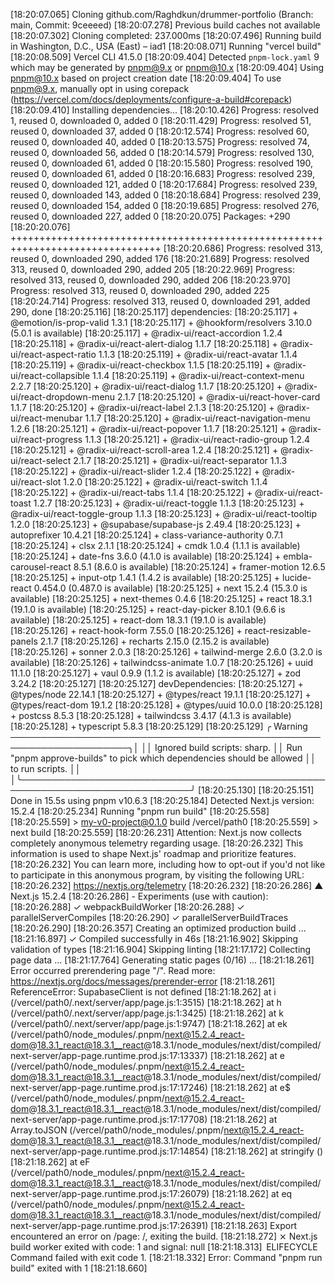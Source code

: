 [18:20:07.065] Cloning github.com/Raghdkun/drummer-portfolio (Branch: main, Commit: 9ceeeed)
[18:20:07.278] Previous build caches not available
[18:20:07.302] Cloning completed: 237.000ms
[18:20:07.496] Running build in Washington, D.C., USA (East) – iad1
[18:20:08.071] Running "vercel build"
[18:20:08.509] Vercel CLI 41.5.0
[18:20:09.404] Detected `pnpm-lock.yaml` 9 which may be generated by pnpm@9.x or pnpm@10.x
[18:20:09.404] Using pnpm@10.x based on project creation date
[18:20:09.404] To use pnpm@9.x, manually opt in using corepack (https://vercel.com/docs/deployments/configure-a-build#corepack)
[18:20:09.410] Installing dependencies...
[18:20:10.426] Progress: resolved 1, reused 0, downloaded 0, added 0
[18:20:11.429] Progress: resolved 51, reused 0, downloaded 37, added 0
[18:20:12.574] Progress: resolved 60, reused 0, downloaded 40, added 0
[18:20:13.575] Progress: resolved 74, reused 0, downloaded 56, added 0
[18:20:14.579] Progress: resolved 130, reused 0, downloaded 61, added 0
[18:20:15.580] Progress: resolved 190, reused 0, downloaded 61, added 0
[18:20:16.683] Progress: resolved 239, reused 0, downloaded 121, added 0
[18:20:17.684] Progress: resolved 239, reused 0, downloaded 143, added 0
[18:20:18.684] Progress: resolved 239, reused 0, downloaded 154, added 0
[18:20:19.685] Progress: resolved 276, reused 0, downloaded 227, added 0
[18:20:20.075] Packages: +290
[18:20:20.076] ++++++++++++++++++++++++++++++++++++++++++++++++++++++++++++++++++++++++++++++++
[18:20:20.686] Progress: resolved 313, reused 0, downloaded 290, added 176
[18:20:21.689] Progress: resolved 313, reused 0, downloaded 290, added 205
[18:20:22.969] Progress: resolved 313, reused 0, downloaded 290, added 206
[18:20:23.970] Progress: resolved 313, reused 0, downloaded 290, added 225
[18:20:24.714] Progress: resolved 313, reused 0, downloaded 291, added 290, done
[18:20:25.116] 
[18:20:25.117] dependencies:
[18:20:25.117] + @emotion/is-prop-valid 1.3.1
[18:20:25.117] + @hookform/resolvers 3.10.0 (5.0.1 is available)
[18:20:25.117] + @radix-ui/react-accordion 1.2.4
[18:20:25.118] + @radix-ui/react-alert-dialog 1.1.7
[18:20:25.118] + @radix-ui/react-aspect-ratio 1.1.3
[18:20:25.119] + @radix-ui/react-avatar 1.1.4
[18:20:25.119] + @radix-ui/react-checkbox 1.1.5
[18:20:25.119] + @radix-ui/react-collapsible 1.1.4
[18:20:25.119] + @radix-ui/react-context-menu 2.2.7
[18:20:25.120] + @radix-ui/react-dialog 1.1.7
[18:20:25.120] + @radix-ui/react-dropdown-menu 2.1.7
[18:20:25.120] + @radix-ui/react-hover-card 1.1.7
[18:20:25.120] + @radix-ui/react-label 2.1.3
[18:20:25.120] + @radix-ui/react-menubar 1.1.7
[18:20:25.120] + @radix-ui/react-navigation-menu 1.2.6
[18:20:25.121] + @radix-ui/react-popover 1.1.7
[18:20:25.121] + @radix-ui/react-progress 1.1.3
[18:20:25.121] + @radix-ui/react-radio-group 1.2.4
[18:20:25.121] + @radix-ui/react-scroll-area 1.2.4
[18:20:25.121] + @radix-ui/react-select 2.1.7
[18:20:25.121] + @radix-ui/react-separator 1.1.3
[18:20:25.122] + @radix-ui/react-slider 1.2.4
[18:20:25.122] + @radix-ui/react-slot 1.2.0
[18:20:25.122] + @radix-ui/react-switch 1.1.4
[18:20:25.122] + @radix-ui/react-tabs 1.1.4
[18:20:25.122] + @radix-ui/react-toast 1.2.7
[18:20:25.123] + @radix-ui/react-toggle 1.1.3
[18:20:25.123] + @radix-ui/react-toggle-group 1.1.3
[18:20:25.123] + @radix-ui/react-tooltip 1.2.0
[18:20:25.123] + @supabase/supabase-js 2.49.4
[18:20:25.123] + autoprefixer 10.4.21
[18:20:25.124] + class-variance-authority 0.7.1
[18:20:25.124] + clsx 2.1.1
[18:20:25.124] + cmdk 1.0.4 (1.1.1 is available)
[18:20:25.124] + date-fns 3.6.0 (4.1.0 is available)
[18:20:25.124] + embla-carousel-react 8.5.1 (8.6.0 is available)
[18:20:25.124] + framer-motion 12.6.5
[18:20:25.125] + input-otp 1.4.1 (1.4.2 is available)
[18:20:25.125] + lucide-react 0.454.0 (0.487.0 is available)
[18:20:25.125] + next 15.2.4 (15.3.0 is available)
[18:20:25.125] + next-themes 0.4.6
[18:20:25.125] + react 18.3.1 (19.1.0 is available)
[18:20:25.125] + react-day-picker 8.10.1 (9.6.6 is available)
[18:20:25.125] + react-dom 18.3.1 (19.1.0 is available)
[18:20:25.126] + react-hook-form 7.55.0
[18:20:25.126] + react-resizable-panels 2.1.7
[18:20:25.126] + recharts 2.15.0 (2.15.2 is available)
[18:20:25.126] + sonner 2.0.3
[18:20:25.126] + tailwind-merge 2.6.0 (3.2.0 is available)
[18:20:25.126] + tailwindcss-animate 1.0.7
[18:20:25.126] + uuid 11.1.0
[18:20:25.127] + vaul 0.9.9 (1.1.2 is available)
[18:20:25.127] + zod 3.24.2
[18:20:25.127] 
[18:20:25.127] devDependencies:
[18:20:25.127] + @types/node 22.14.1
[18:20:25.127] + @types/react 19.1.1
[18:20:25.127] + @types/react-dom 19.1.2
[18:20:25.128] + @types/uuid 10.0.0
[18:20:25.128] + postcss 8.5.3
[18:20:25.128] + tailwindcss 3.4.17 (4.1.3 is available)
[18:20:25.128] + typescript 5.8.3
[18:20:25.129] 
[18:20:25.129] ╭ Warning ─────────────────────────────────────────────────────────────────────╮│                                                                              ││   Ignored build scripts: sharp.                                              ││   Run "pnpm approve-builds" to pick which dependencies should be allowed     ││   to run scripts.                                                            ││                                                                              │╰──────────────────────────────────────────────────────────────────────────────╯
[18:20:25.130] 
[18:20:25.151] Done in 15.5s using pnpm v10.6.3
[18:20:25.184] Detected Next.js version: 15.2.4
[18:20:25.234] Running "pnpm run build"
[18:20:25.558] 
[18:20:25.559] > my-v0-project@0.1.0 build /vercel/path0
[18:20:25.559] > next build
[18:20:25.559] 
[18:20:26.231] Attention: Next.js now collects completely anonymous telemetry regarding usage.
[18:20:26.232] This information is used to shape Next.js' roadmap and prioritize features.
[18:20:26.232] You can learn more, including how to opt-out if you'd not like to participate in this anonymous program, by visiting the following URL:
[18:20:26.232] https://nextjs.org/telemetry
[18:20:26.232] 
[18:20:26.286]    ▲ Next.js 15.2.4
[18:20:26.286]    - Experiments (use with caution):
[18:20:26.288]      ✓ webpackBuildWorker
[18:20:26.288]      ✓ parallelServerCompiles
[18:20:26.290]      ✓ parallelServerBuildTraces
[18:20:26.290] 
[18:20:26.357]    Creating an optimized production build ...
[18:21:16.897]  ✓ Compiled successfully in 46s
[18:21:16.902]    Skipping validation of types
[18:21:16.904]    Skipping linting
[18:21:17.172]    Collecting page data ...
[18:21:17.764]    Generating static pages (0/16) ...
[18:21:18.261] Error occurred prerendering page "/". Read more: https://nextjs.org/docs/messages/prerender-error
[18:21:18.261] ReferenceError: SupabaseClient is not defined
[18:21:18.262]     at i (/vercel/path0/.next/server/app/page.js:1:3515)
[18:21:18.262]     at h (/vercel/path0/.next/server/app/page.js:1:3425)
[18:21:18.262]     at k (/vercel/path0/.next/server/app/page.js:1:9747)
[18:21:18.262]     at ek (/vercel/path0/node_modules/.pnpm/next@15.2.4_react-dom@18.3.1_react@18.3.1__react@18.3.1/node_modules/next/dist/compiled/next-server/app-page.runtime.prod.js:17:13337)
[18:21:18.262]     at e (/vercel/path0/node_modules/.pnpm/next@15.2.4_react-dom@18.3.1_react@18.3.1__react@18.3.1/node_modules/next/dist/compiled/next-server/app-page.runtime.prod.js:17:17246)
[18:21:18.262]     at e$ (/vercel/path0/node_modules/.pnpm/next@15.2.4_react-dom@18.3.1_react@18.3.1__react@18.3.1/node_modules/next/dist/compiled/next-server/app-page.runtime.prod.js:17:17708)
[18:21:18.262]     at Array.toJSON (/vercel/path0/node_modules/.pnpm/next@15.2.4_react-dom@18.3.1_react@18.3.1__react@18.3.1/node_modules/next/dist/compiled/next-server/app-page.runtime.prod.js:17:14854)
[18:21:18.262]     at stringify (<anonymous>)
[18:21:18.262]     at eF (/vercel/path0/node_modules/.pnpm/next@15.2.4_react-dom@18.3.1_react@18.3.1__react@18.3.1/node_modules/next/dist/compiled/next-server/app-page.runtime.prod.js:17:26079)
[18:21:18.262]     at eq (/vercel/path0/node_modules/.pnpm/next@15.2.4_react-dom@18.3.1_react@18.3.1__react@18.3.1/node_modules/next/dist/compiled/next-server/app-page.runtime.prod.js:17:26391)
[18:21:18.263] Export encountered an error on /page: /, exiting the build.
[18:21:18.272]  ⨯ Next.js build worker exited with code: 1 and signal: null
[18:21:18.313]  ELIFECYCLE  Command failed with exit code 1.
[18:21:18.332] Error: Command "pnpm run build" exited with 1
[18:21:18.660] 